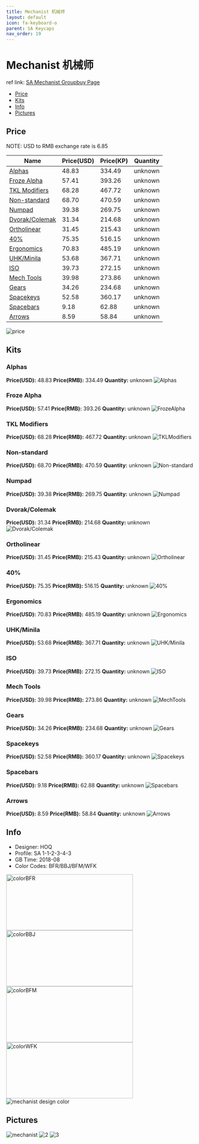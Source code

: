 ```yaml
---
title: Mechanist 机械师
layout: default
icon: fa-keyboard-o
parent: SA Keycaps
nav_order: 19
---
```


# Mechanist 机械师

ref link: [SA Mechanist Groupbuy Page](https://techbuys.us/mechkeys/groupbuy/sa_mechanist.php)

* [Price](#price)
* [Kits](#kits)
* [Info](#info)
* [Pictures](#pictures)

## Price

NOTE: USD to RMB exchange rate is 6.85

| Name          | Price(USD)    |  Price(KP)  | Quantity |
| ------------- | ------------- |  ---------- | -------- |
|[Alphas](#alphas)|48.83|334.49|unknown|
|[Froze Alpha](#frozealpha)|57.41|393.26|unknown|
|[TKL Modifiers](#tklmodifiers)|68.28|467.72|unknown|
|[Non-standard](#non-standard)|68.70|470.59|unknown|
|[Numpad](#numpad)|39.38|269.75|unknown|
|[Dvorak/Colemak](#dvorakcolemak)|31.34|214.68|unknown|
|[Ortholinear](#ortholinear)|31.45|215.43|unknown|
|[40%](#40%)|75.35|516.15|unknown|
|[Ergonomics](#ergonomics)|70.83|485.19|unknown|
|[UHK/Minila](#uhkminila)|53.68|367.71|unknown|
|[ISO](#iso)|39.73|272.15|unknown|
|[Mech Tools](#mechtools)|39.98|273.86|unknown|
|[Gears](#gears)|34.26|234.68|unknown|
|[Spacekeys](#spacekeys)|52.58|360.17|unknown|
|[Spacebars](#spacebars)|9.18|62.88|unknown|
|[Arrows](#arrows)|8.59|58.84|unknown|

<img src="{{ 'assets/images/sa-keycaps/mechanist/price.png' | relative_url }}" alt="price" class="image featured">

## Kits
### Alphas
**Price(USD):** 48.83    **Price(RMB):** 334.49    **Quantity:** unknown
<img src="{{ 'assets/images/sa-keycaps/mechanist/kits_pics/alphas.png' | relative_url }}" alt="Alphas" class="image featured">

### Froze Alpha
**Price(USD):** 57.41    **Price(RMB):** 393.26    **Quantity:** unknown
<img src="{{ 'assets/images/sa-keycaps/mechanist/kits_pics/frozealpha.png' | relative_url }}" alt="FrozeAlpha" class="image featured">

### TKL Modifiers
**Price(USD):** 68.28    **Price(RMB):** 467.72    **Quantity:** unknown
<img src="{{ 'assets/images/sa-keycaps/mechanist/kits_pics/tklmodifiers.png' | relative_url }}" alt="TKLModifiers" class="image featured">

### Non-standard
**Price(USD):** 68.70    **Price(RMB):** 470.59    **Quantity:** unknown
<img src="{{ 'assets/images/sa-keycaps/mechanist/kits_pics/non-standard.png' | relative_url }}" alt="Non-standard" class="image featured">

### Numpad
**Price(USD):** 39.38    **Price(RMB):** 269.75    **Quantity:** unknown
<img src="{{ 'assets/images/sa-keycaps/mechanist/kits_pics/numpad.png' | relative_url }}" alt="Numpad" class="image featured">

### Dvorak/Colemak
**Price(USD):** 31.34    **Price(RMB):** 214.68    **Quantity:** unknown
<img src="{{ 'assets/images/sa-keycaps/mechanist/kits_pics/dvorakcolemak.png' | relative_url }}" alt="Dvorak/Colemak" class="image featured">

### Ortholinear
**Price(USD):** 31.45    **Price(RMB):** 215.43    **Quantity:** unknown
<img src="{{ 'assets/images/sa-keycaps/mechanist/kits_pics/ortholinear.png' | relative_url }}" alt="Ortholinear" class="image featured">

### 40%
**Price(USD):** 75.35    **Price(RMB):** 516.15    **Quantity:** unknown
<img src="{{ 'assets/images/sa-keycaps/mechanist/kits_pics/40.png' | relative_url }}" alt="40%" class="image featured">

### Ergonomics
**Price(USD):** 70.83    **Price(RMB):** 485.19    **Quantity:** unknown
<img src="{{ 'assets/images/sa-keycaps/mechanist/kits_pics/ergonomics.png' | relative_url }}" alt="Ergonomics" class="image featured">

### UHK/Minila
**Price(USD):** 53.68    **Price(RMB):** 367.71    **Quantity:** unknown
<img src="{{ 'assets/images/sa-keycaps/mechanist/kits_pics/uhkminila.png' | relative_url }}" alt="UHK/Minila" class="image featured">

### ISO
**Price(USD):** 39.73    **Price(RMB):** 272.15    **Quantity:** unknown
<img src="{{ 'assets/images/sa-keycaps/mechanist/kits_pics/iso.png' | relative_url }}" alt="ISO" class="image featured">

### Mech Tools
**Price(USD):** 39.98    **Price(RMB):** 273.86    **Quantity:** unknown
<img src="{{ 'assets/images/sa-keycaps/mechanist/kits_pics/mechtools.png' | relative_url }}" alt="MechTools" class="image featured">

### Gears
**Price(USD):** 34.26    **Price(RMB):** 234.68    **Quantity:** unknown
<img src="{{ 'assets/images/sa-keycaps/mechanist/kits_pics/gears.png' | relative_url }}" alt="Gears" class="image featured">

### Spacekeys
**Price(USD):** 52.58    **Price(RMB):** 360.17    **Quantity:** unknown
<img src="{{ 'assets/images/sa-keycaps/mechanist/kits_pics/spacekeys.png' | relative_url }}" alt="Spacekeys" class="image featured">

### Spacebars
**Price(USD):** 9.18    **Price(RMB):** 62.88    **Quantity:** unknown
<img src="{{ 'assets/images/sa-keycaps/mechanist/kits_pics/spacebars.png' | relative_url }}" alt="Spacebars" class="image featured">

### Arrows
**Price(USD):** 8.59    **Price(RMB):** 58.84    **Quantity:** unknown
<img src="{{ 'assets/images/sa-keycaps/mechanist/kits_pics/arrows.png' | relative_url }}" alt="Arrows" class="image featured">

## Info
* Designer: HOQ
* Profile: SA 1-1-2-3-4-3
* GB Time: 2018-08
* Color Codes: BFR/BBJ/BFM/WFK  
<img src="{{ 'assets/images/sa-keycaps/SP_ColorCodes/abs/SP_Abs_ColorCodes_BFR.png' | relative_url }}" alt="colorBFR" height="150" width="340">
<img src="{{ 'assets/images/sa-keycaps/SP_ColorCodes/abs/SP_Abs_ColorCodes_BBJ.png' | relative_url }}" alt="colorBBJ" height="150" width="340">
<img src="{{ 'assets/images/sa-keycaps/SP_ColorCodes/abs/SP_Abs_ColorCodes_BFM.png' | relative_url }}" alt="colorBFM" height="150" width="340">
<img src="{{ 'assets/images/sa-keycaps/SP_ColorCodes/abs/SP_Abs_ColorCodes_WFK.png' | relative_url }}" alt="colorWFK" height="150" width="340">
<img src="{{ 'assets/images/sa-keycaps/mechanist/mechanistcolor.png' | relative_url }}" alt="mechanist design color" class="image featured">

## Pictures
<img src="{{ 'assets/images/sa-keycaps/mechanist/rendering_pics/mechanist.png' | relative_url }}" alt="mechanist" class="image featured">
<img src="{{ 'assets/images/sa-keycaps/mechanist/rendering_pics/2.jpg' | relative_url }}" alt="2" class="image featured">
<img src="{{ 'assets/images/sa-keycaps/mechanist/rendering_pics/3.jpg' | relative_url }}" alt="3" class="image featured">
